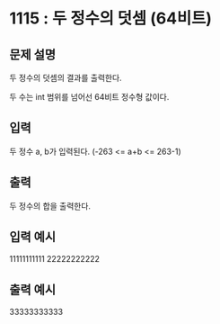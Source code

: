 # 1115 : 두 정수의 덧셈 (64비트)

## 문제 설명

두 정수의 덧셈의 결과를 출력한다.

두 수는 int 범위를 넘어선 64비트 정수형 값이다.

## 입력

두 정수 a, b가 입력된다. (-263 <= a+b <= 263-1)

## 출력

두 정수의 합을 출력한다.

## 입력 예시

11111111111 22222222222

## 출력 예시

33333333333
